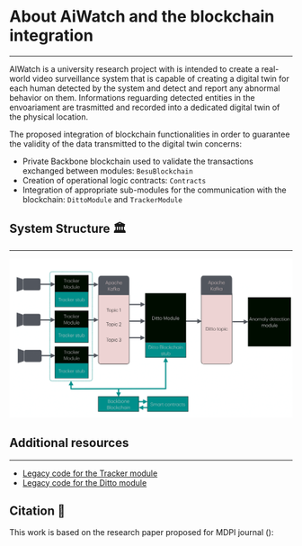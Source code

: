 # About AiWatch and the blockchain integration
***
AIWatch is a university research project with is intended to create a real-world video surveillance system that is capable of creating a digital twin for each human detected by the system and detect and report any abnormal behavior on them. Informations reguarding detected entities in the envoariament are trasmitted and recorded into a dedicated digital twin of the physical location.

The proposed integration of blockchain functionalities in order to guarantee the validity of the data transmitted to the digital twin concerns:
- Private Backbone blockchain used to validate the transactions exchanged between modules: ```BesuBlockchain```
- Creation of operational logic contracts: ```Contracts```
- Integration of appropriate sub-modules for the communication with the blockchain: ```DittoModule``` and ```TrackerModule```

## System Structure 🏛
***
![architecture_utilized](https://github.com/StefanoVerrilli/Blockchain_Integration_AiWatch/blob/main/images/aiwatch_arch-1.png)

## Additional resources
***
- [Legacy code for the Tracker module](https://github.com/dennewbie/AI_Watch_A1)
- [Legacy code for the Ditto module](https://github.com/Luruu/AI_Watch_B1)

## Citation 📖
This work is based on the research paper proposed for MDPI journal ():
